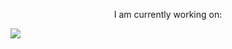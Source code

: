 <!--
**Toash/Toash** is a ✨ _special_ ✨ repository because its `README.md` (this file) appears on your GitHub profile.

Here are some ideas to get you started:

- 🔭 I’m currently working on ...
- 🌱 I’m currently learning ...
- 👯 I’m looking to collaborate on ...
- 🤔 I’m looking for help with ...
- 💬 Ask me about ...
- 📫 How to reach me: ...
- 😄 Pronouns: ...
- ⚡ Fun fact: ...
-->

<p style="text-align: center"> I am currently working on: </p>

<a href="https://github.com/Toash/ClimbingApp">
  <img align="center" src="https://github-readme-stats.vercel.app/api/pin/?username=Toash&repo=ClimbingApp&theme=github_dark_dimmed" />
</a>
